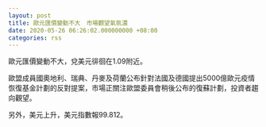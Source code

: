 ```yaml
---
layout: post
title: 歐元匯價變動不大　市場觀望氣氛濃
date: 2020-05-26 06:26:02.000000000 +08:00
categories: rss
---
```


歐元匯價變動不大，兌美元徘徊在1.09附近。

歐盟成員國奧地利、瑞典、丹麥及荷蘭公布針對法國及德國提出5000億歐元疫情恢復基金計劃的反對提案，市場正關注歐盟委員會稍後公布的復蘇計劃，投資者趨向觀望。

另外，美元上升，美元指數報99.812。
